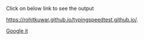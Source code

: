 Click on below link to see the output

https://rohitkuwar.github.io/typingspeedtest.github.io/. 


[Google it](http://www.google.com)
